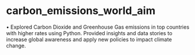 # carbon_emissions_world_aim
• Explored Carbon Dioxide and Greenhouse Gas emissions in top countries with higher rates using Python. Provided insights and data stories to increase global awareness and apply new policies to impact climate change.
